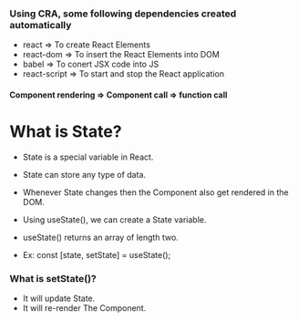 ### Using CRA, some following dependencies created automatically
* react => To create React Elements
* react-dom => To insert the React Elements into DOM
* babel => To conert JSX code into JS
* react-script => To start and stop the React application

#### Component rendering => Component call => function call

# What is State?
* State is a special variable in React.
* State can store any type of data.
* Whenever State changes then the Component also get rendered in the DOM.

* Using useState(), we can create a State variable.
* useState() returns an array of length two.
* Ex: const [state, setState] = useState();

### What is setState()?
* It will update State.
* It will re-render The Component.
